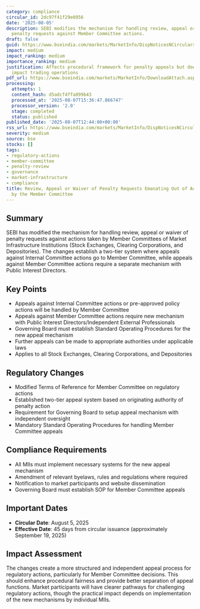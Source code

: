 ```yaml
---
category: compliance
circular_id: 2dc97f41f29e0956
date: '2025-08-05'
description: SEBI modifies the mechanism for handling review, appeal or waiver of
  penalty requests against Member Committee actions.
draft: false
guid: https://www.bseindia.com/markets/MarketInfo/DispNoticesNCirculars.aspx?Noticeid={29B7985F-21AD-4C33-8FCC-3B50CC1435AA}&noticeno=20250807-38&dt=08/07/2025&icount=38&totcount=68&flag=0
impact: medium
impact_ranking: medium
importance_ranking: medium
justification: Affects procedural framework for penalty appeals but doesn't immediately
  impact trading operations
pdf_url: https://www.bseindia.com/markets/MarketInfo/DownloadAttach.aspx?id=20250807-38&attachedId=d77e453c-24ca-46bf-849b-a6eeca768297
processing:
  attempts: 1
  content_hash: d5adcf4ffa899b43
  processed_at: '2025-08-07T15:36:47.866747'
  processor_version: '2.0'
  stage: completed
  status: published
published_date: '2025-08-07T12:44:00+00:00'
rss_url: https://www.bseindia.com/markets/MarketInfo/DispNoticesNCirculars.aspx?Noticeid={29B7985F-21AD-4C33-8FCC-3B50CC1435AA}&noticeno=20250807-38&dt=08/07/2025&icount=38&totcount=68&flag=0
severity: medium
source: bse
stocks: []
tags:
- regulatory-actions
- member-committee
- penalty-review
- governance
- market-infrastructure
- compliance
title: Review, Appeal or Waiver of Penalty Requests Emanating Out of Actions Taken
  by the Member Committee
---
```


## Summary

SEBI has modified the mechanism for handling review, appeal or waiver of penalty requests against actions taken by Member Committees of Market Infrastructure Institutions (Stock Exchanges, Clearing Corporations, and Depositories). The changes establish a two-tier system where appeals against Internal Committee actions go to Member Committee, while appeals against Member Committee actions require a separate mechanism with Public Interest Directors.

## Key Points

- Appeals against Internal Committee actions or pre-approved policy actions will be handled by Member Committee
- Appeals against Member Committee actions require new mechanism with Public Interest Directors/Independent External Professionals
- Governing Board must establish Standard Operating Procedures for the new appeal mechanism
- Further appeals can be made to appropriate authorities under applicable laws
- Applies to all Stock Exchanges, Clearing Corporations, and Depositories

## Regulatory Changes

- Modified Terms of Reference for Member Committee on regulatory actions
- Established two-tier appeal system based on originating authority of penalty action
- Requirement for Governing Board to setup appeal mechanism with independent oversight
- Mandatory Standard Operating Procedures for handling Member Committee appeals

## Compliance Requirements

- All MIIs must implement necessary systems for the new appeal mechanism
- Amendment of relevant byelaws, rules and regulations where required
- Notification to market participants and website dissemination
- Governing Board must establish SOP for Member Committee appeals

## Important Dates

- **Circular Date**: August 5, 2025
- **Effective Date**: 45 days from circular issuance (approximately September 19, 2025)

## Impact Assessment

The changes create a more structured and independent appeal process for regulatory actions, particularly for Member Committee decisions. This should enhance procedural fairness and provide better separation of appeal functions. Market participants will have clearer pathways for challenging regulatory actions, though the practical impact depends on implementation of the new mechanisms by individual MIIs.